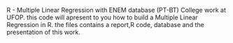 R - Multiple Linear Regression with ENEM database (PT-BT) College work at UFOP.
this code will apresent to you how to build a Multiple Linear Regression in R. the files contains a report,R code, database and the presentation of this work.
